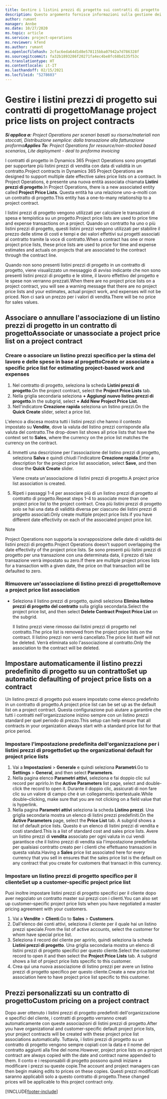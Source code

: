 ```yaml
---
title: Gestire i listini prezzi di progetto sui contratti di progetto
description: Questo argomento fornisce informazioni sulla gestione dei listini prezzi di progetto sui contratti di progetto.
author: rumant
manager: Annbe
ms.date: 10/27/2020
ms.topic: article
ms.service: project-operations
ms.reviewer: kfend
ms.author: rumant
ms.openlocfilehash: 2cfac6eda64d1d8e578115bba07942a7d786328f
ms.sourcegitcommit: fa32b1893286f20271fa4ec4be8fc68bd135f53c
ms.translationtype: HT
ms.contentlocale: it-IT
ms.lasthandoff: 02/15/2021
ms.locfileid: "5278603"
---
```

# <a name="manage-project-price-lists-on-project-contracts"></a><span data-ttu-id="998e2-103">Gestire i listini prezzi di progetto sui contratti di progetto</span><span class="sxs-lookup"><span data-stu-id="998e2-103">Manage project price lists on project contracts</span></span>

<span data-ttu-id="998e2-104">_**Si applica a:** Project Operations per scenari basati su risorse/materiali non stoccati, Distribuzione semplice: dalla transazione alla fatturazione proforma_</span><span class="sxs-lookup"><span data-stu-id="998e2-104">_**Applies To:** Project Operations for resource/non-stocked based scenarios, Lite deployment - deal to proforma invoicing_</span></span>

<span data-ttu-id="998e2-105">I contratti di progetto in Dynamics 365 Project Operations sono progettati per supportare più listini prezzi di vendita con data di validità in un contratto.</span><span class="sxs-lookup"><span data-stu-id="998e2-105">Project contracts in Dynamics 365 Project Operations are designed to support multiple date effective sales price lists on a contract.</span></span> <span data-ttu-id="998e2-106">In Project Operations, è presente una nuova entità associata chiamata **Listini prezzi di progetto**.</span><span class="sxs-lookup"><span data-stu-id="998e2-106">In Project Operations, there is a new associated entity called **Project Price Lists**.</span></span> <span data-ttu-id="998e2-107">Questa entità ha una relazione uno-a-molti con un contratto di progetto.</span><span class="sxs-lookup"><span data-stu-id="998e2-107">This entity has a one-to-many relationship to a project contract.</span></span>

<span data-ttu-id="998e2-108">I listini prezzi di progetto vengono utilizzati per calcolare le transazioni di spesa e tempistica su un progetto.</span><span class="sxs-lookup"><span data-stu-id="998e2-108">Project price lists are used to price time and expense transactions on a project.</span></span> <span data-ttu-id="998e2-109">Quando un contratto ha uno o più listini prezzi di progetto, questi listini prezzi vengono utilizzati per stabilire il prezzo delle stime di costi e tempi e dei valori effettivi sui progetti associati al contratto tramite la voce di contratto.</span><span class="sxs-lookup"><span data-stu-id="998e2-109">When a contract has one or more project price lists, these price lists are used to price for time and expense estimates and actuals on projects that are associated to the contract through the contract line.</span></span>

<span data-ttu-id="998e2-110">Quando non sono presenti listini prezzi di progetto in un contratto di progetto, viene visualizzato un messaggio di avviso indicante che non sono presenti listini prezzi di progetto e le stime, il lavoro effettivo del progetto e le spese non verranno prezzati.</span><span class="sxs-lookup"><span data-stu-id="998e2-110">When there are no project price lists on a project contract, you will see a warning message that there are no project price lists and your estimates, actual project work, and expenses will not be priced.</span></span> <span data-ttu-id="998e2-111">Non ci sarà un prezzo per i valori di vendita.</span><span class="sxs-lookup"><span data-stu-id="998e2-111">There will be no price for sales values.</span></span>

## <a name="associate-or-unassociate-a-project-price-list-on-a-project-contract"></a><span data-ttu-id="998e2-112">Associare o annullare l'associazione di un listino prezzi di progetto in un contratto di progetto</span><span class="sxs-lookup"><span data-stu-id="998e2-112">Associate or unassociate a project price list on a project contract</span></span>

### <a name="create-or-associate-a-specific-price-list-for-estimating-project-based-work-and-expenses"></a><span data-ttu-id="998e2-113">Creare o associare un listino prezzi specifico per la stima del lavoro e delle spese in base al progetto</span><span class="sxs-lookup"><span data-stu-id="998e2-113">Create or associate a specific price list for estimating project-based work and expenses</span></span>

1. <span data-ttu-id="998e2-114">Nel contratto di progetto, seleziona la scheda **Listini prezzi di progetto**.</span><span class="sxs-lookup"><span data-stu-id="998e2-114">On the project contract, select the **Project Price Lists** tab.</span></span>
2. <span data-ttu-id="998e2-115">Nella griglia secondaria seleziona **+ Aggiungi nuovo listino prezzi di progetto**.</span><span class="sxs-lookup"><span data-stu-id="998e2-115">In the subgrid, select **+ Add New Project Price List**.</span></span>
3. <span data-ttu-id="998e2-116">Nell'indicatore **Creazione rapida** seleziona un listino prezzi.</span><span class="sxs-lookup"><span data-stu-id="998e2-116">On the **Quick Create** slider, select a price list.</span></span> 

  <span data-ttu-id="998e2-117">L'elenco a discesa mostra tutti i listini prezzi che hanno il contesto impostato su **Vendite**, dove la valuta del listino prezzi corrisponde alla valuta del contratto.</span><span class="sxs-lookup"><span data-stu-id="998e2-117">The drop-down list shows all price lists that have the context set to **Sales**, where the currency on the price list matches the currency on the contract.</span></span>
  
4. <span data-ttu-id="998e2-118">Immetti una descrizione per l'associazione del listino prezzi di progetto, seleziona **Salva** e quindi chiudi l'indicatore **Creazione rapida**.</span><span class="sxs-lookup"><span data-stu-id="998e2-118">Enter a description for the project price list association, select **Save**, and then close the **Quick Create** slider.</span></span>

   <span data-ttu-id="998e2-119">Viene creata un'associazione di listini prezzi di progetto.</span><span class="sxs-lookup"><span data-stu-id="998e2-119">A project price list association is created.</span></span>
   
5. <span data-ttu-id="998e2-120">Ripeti i passaggi 1-4 per associare più di un listino prezzi di progetto al contratto di progetto.</span><span class="sxs-lookup"><span data-stu-id="998e2-120">Repeat steps 1-4 to associate more than one project price list to the project contract.</span></span> <span data-ttu-id="998e2-121">Crea più listini prezzi di progetto solo se hai una data di validità diversa per ciascuno dei listini prezzi di progetto associati.</span><span class="sxs-lookup"><span data-stu-id="998e2-121">Only create multiple project price lists if you have different date effectivity on each of the associated project price list.</span></span>

> [!NOTE]
> <span data-ttu-id="998e2-122">Project Operations non supporta la sovrapposizione delle date di validità dei listini prezzi di progetto.</span><span class="sxs-lookup"><span data-stu-id="998e2-122">Project Operations doesn't support overlapping the date effectivity of the project price lists.</span></span> <span data-ttu-id="998e2-123">Se sono presenti più listini prezzi di progetto per una transazione con una determinata data, il prezzo di tale transazione verrà impostato su zero.</span><span class="sxs-lookup"><span data-stu-id="998e2-123">If there are multiple project prices lists for a transaction with a given date, the price on that transaction will be defaulted to zero.</span></span>

### <a name="remove-a-project-price-list-association"></a><span data-ttu-id="998e2-124">Rimuovere un'associazione di listino prezzi di progetto</span><span class="sxs-lookup"><span data-stu-id="998e2-124">Remove a project price list association</span></span>

- <span data-ttu-id="998e2-125">Seleziona il listino prezzi di progetto, quindi seleziona **Elimina listino prezzi di progetto del contratto** sulla griglia secondaria.</span><span class="sxs-lookup"><span data-stu-id="998e2-125">Select the project price list, and then select **Delete Contract Project Price List** on the subgrid.</span></span> 

  <span data-ttu-id="998e2-126">Il listino prezzi viene rimosso dai listini prezzi di progetto nel contratto.</span><span class="sxs-lookup"><span data-stu-id="998e2-126">The price list is removed from the project price lists on the contract.</span></span> <span data-ttu-id="998e2-127">Il listino prezzi non verrà cancellato.</span><span class="sxs-lookup"><span data-stu-id="998e2-127">The price list itself will not be deleted.</span></span> <span data-ttu-id="998e2-128">Verrà eliminata solo l'associazione al contratto.</span><span class="sxs-lookup"><span data-stu-id="998e2-128">Only the association to the contract will be deleted.</span></span>

## <a name="set-up-automatic-defaulting-of-project-price-lists-on-a-contract"></a><span data-ttu-id="998e2-129">Impostare automaticamente il listino prezzi predefinito di progetto su un contratto</span><span class="sxs-lookup"><span data-stu-id="998e2-129">Set up automatic defaulting of project price lists on a contract</span></span>

<span data-ttu-id="998e2-130">Un listino prezzi di progetto può essere impostato come elenco predefinito in un contratto di progetto.</span><span class="sxs-lookup"><span data-stu-id="998e2-130">A project price list can be set up as the default list on a project contract.</span></span> <span data-ttu-id="998e2-131">Questa configurazione può aiutare a garantire che tutti i contratti nell'organizzazione inizino sempre con un listino prezzi standard per quel periodo di prezzo.</span><span class="sxs-lookup"><span data-stu-id="998e2-131">This setup can help ensure that all contracts in your organization always start with a standard price list for that price period.</span></span>

### <a name="set-up-the-organizational-default-for-project-price-lists"></a><span data-ttu-id="998e2-132">Impostare l'impostazione predefinita dell'organizzazione per i listini prezzi di progetto</span><span class="sxs-lookup"><span data-stu-id="998e2-132">Set up the organizational default for project price lists</span></span>

1. <span data-ttu-id="998e2-133">Vai a **Impostazioni** > **Generale** e quindi seleziona **Parametri**.</span><span class="sxs-lookup"><span data-stu-id="998e2-133">Go to **Settings** > **General**, and then select **Parameters**.</span></span>
2. <span data-ttu-id="998e2-134">Nella pagina elenco **Parametri attivi**, seleziona e fai doppio clic sul record per aprirlo.</span><span class="sxs-lookup"><span data-stu-id="998e2-134">In the **Active Parameters** list page, select and double-click the record to open it.</span></span> <span data-ttu-id="998e2-135">Durante il doppio clic, assicurati di non fare clic su un valore di campo che è un collegamento ipertestuale.</span><span class="sxs-lookup"><span data-stu-id="998e2-135">While double–clicking, make sure that you are not clicking on a field value that is hyperlink.</span></span> 
3. <span data-ttu-id="998e2-136">Nella pagina **Parametri attivi** seleziona la scheda **Listino prezzi**. Una griglia secondaria mostra un elenco di listini prezzi predefiniti.</span><span class="sxs-lookup"><span data-stu-id="998e2-136">On the **Active Parameters** page, select the **Price List** tab. A subgrid shows a list of default price lists.</span></span> <span data-ttu-id="998e2-137">Questo è un elenco di listini prezzi di vendita e costi standard.</span><span class="sxs-lookup"><span data-stu-id="998e2-137">This is a list of standard cost and sales price lists.</span></span> <span data-ttu-id="998e2-138">Avere un listino prezzi di **vendita** associato per ogni valuta in cui vendi garantisce che il listino prezzi di vendita sia l'impostazione predefinita per qualsiasi contratto creato per i clienti che effettuano transazioni in questa valuta.</span><span class="sxs-lookup"><span data-stu-id="998e2-138">Having a **Sales** price list associated here for every currency that you sell in ensures that the sales price list is the default on any contract that you create for customers that transact in this currency.</span></span>

### <a name="set-up-a-customer-specific-project-price-list"></a><span data-ttu-id="998e2-139">Impostare un listino prezzi di progetto specifico per il cliente</span><span class="sxs-lookup"><span data-stu-id="998e2-139">Set up a customer-specific project price list</span></span>

<span data-ttu-id="998e2-140">Puoi inoltre impostare listini prezzi di progetto specifici per il cliente dopo aver negoziato un contratto master sui prezzi con i clienti.</span><span class="sxs-lookup"><span data-stu-id="998e2-140">You can also set up customer–specific project price lists when you have negotiated a master pricing agreement with your customers.</span></span>

1. <span data-ttu-id="998e2-141">Vai a **Vendite** > **Clienti**.</span><span class="sxs-lookup"><span data-stu-id="998e2-141">Go to **Sales** > **Customers**.</span></span>
2. <span data-ttu-id="998e2-142">Dall'elenco dei conti attivi, seleziona il cliente per il quale hai un listino prezzi speciale.</span><span class="sxs-lookup"><span data-stu-id="998e2-142">From the list of active accounts, select the customer for whom have special price list.</span></span>
3. <span data-ttu-id="998e2-143">Seleziona il record del cliente per aprirlo, quindi seleziona la scheda **Listini prezzi di progetto**. Una griglia secondaria mostra un elenco di listini prezzi di progetto specifici per questo cliente.</span><span class="sxs-lookup"><span data-stu-id="998e2-143">Select the customer record to open it and then select the **Project Price Lists** tab. A subgrid shows a list of project price lists specific to this customer.</span></span> 
4. <span data-ttu-id="998e2-144">Crea qui una nuova associazione di listino prezzi per avere un listino prezzi di progetto specifico per questo cliente.</span><span class="sxs-lookup"><span data-stu-id="998e2-144">Create a new price list association here to have project price list specific to this customer.</span></span>

## <a name="custom-pricing-on-a-project-contract"></a><span data-ttu-id="998e2-145">Prezzi personalizzati su un contratto di progetto</span><span class="sxs-lookup"><span data-stu-id="998e2-145">Custom pricing on a project contract</span></span>

<span data-ttu-id="998e2-146">Dopo aver ottenuto i listini prezzi di progetto predefiniti dell'organizzazione e specifici del cliente, i contratti di progetto verranno creati automaticamente con queste associazioni di listini prezzi di progetto.</span><span class="sxs-lookup"><span data-stu-id="998e2-146">After you have organizational and customer-specific default project price lists, your project contracts will be created with these project price list associations automatically.</span></span> <span data-ttu-id="998e2-147">Tuttavia, i listini prezzi di progetto su un contratto di progetto vengono sempre copiati con la data e il nome del contratto aggiunti alla fine del nome.</span><span class="sxs-lookup"><span data-stu-id="998e2-147">However, project price lists on a project contract are always copied with the date and contract name appended to them.</span></span> <span data-ttu-id="998e2-148">Il conto e i responsabili di progetto possono quindi iniziare a modificare i prezzi su queste copie.</span><span class="sxs-lookup"><span data-stu-id="998e2-148">The account and project managers can then begin making edits to prices on these copies.</span></span> <span data-ttu-id="998e2-149">Questi prezzi modificati saranno applicabili solo a questo contratto di progetto.</span><span class="sxs-lookup"><span data-stu-id="998e2-149">These changed prices will be applicable to this project contract only.</span></span>


[!INCLUDE[footer-include](../includes/footer-banner.md)]